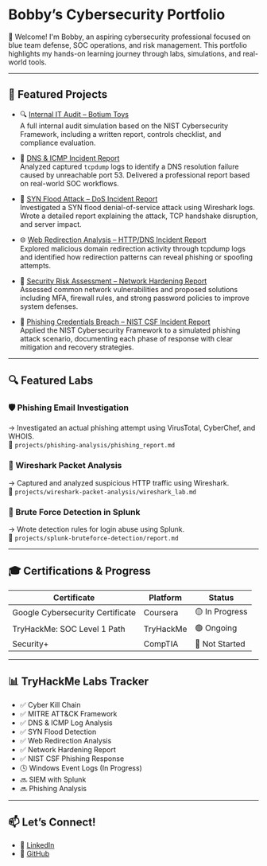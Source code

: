 # Bobby’s Cybersecurity Portfolio

👋 Welcome! I'm Bobby, an aspiring cybersecurity professional focused on blue team defense, SOC operations, and risk management. This portfolio highlights my hands-on learning journey through labs, simulations, and real-world tools.

---

## 🧪 Featured Projects

- 🔍 [Internal IT Audit – Botium Toys](./botium-toys-audit)  
  A full internal audit simulation based on the NIST Cybersecurity Framework, including a written report, controls checklist, and compliance evaluation.

- 📡 [DNS & ICMP Incident Report](./incident-reports/network-traffic-analysis)  
  Analyzed captured `tcpdump` logs to identify a DNS resolution failure caused by unreachable port 53. Delivered a professional report based on real-world SOC workflows.

- 🛑 [SYN Flood Attack – DoS Incident Report](./incident-reports/network-attacks/syn-flood-analysis)  
  Investigated a SYN flood denial-of-service attack using Wireshark logs. Wrote a detailed report explaining the attack, TCP handshake disruption, and server impact.

- 🌐 [Web Redirection Analysis – HTTP/DNS Incident Report](./incident-reports/web-redirection-analysis)  
  Explored malicious domain redirection activity through tcpdump logs and identified how redirection patterns can reveal phishing or spoofing attempts.

- 🧰 [Security Risk Assessment – Network Hardening Report](./incident-reports/security-risk-assessment)  
  Assessed common network vulnerabilities and proposed solutions including MFA, firewall rules, and strong password policies to improve system defenses.

- 🎣 [Phishing Credentials Breach – NIST CSF Incident Report](./incident-reports/phishing-credentials-breach)  
  Applied the NIST Cybersecurity Framework to a simulated phishing attack scenario, documenting each phase of response with clear mitigation and recovery strategies.

---

## 🔍 Featured Labs

### 🛡️ Phishing Email Investigation  
→ Investigated an actual phishing attempt using VirusTotal, CyberChef, and WHOIS.  
📄 `projects/phishing-analysis/phishing_report.md`

### 📶 Wireshark Packet Analysis  
→ Captured and analyzed suspicious HTTP traffic using Wireshark.  
📄 `projects/wireshark-packet-analysis/wireshark_lab.md`

### 🧠 Brute Force Detection in Splunk  
→ Wrote detection rules for login abuse using Splunk.  
📄 `projects/splunk-bruteforce-detection/report.md`

---

## 🎓 Certifications & Progress

| Certificate                        | Platform     | Status         |
|-----------------------------------|--------------|----------------|
| Google Cybersecurity Certificate | Coursera     | 🟡 In Progress |
| TryHackMe: SOC Level 1 Path      | TryHackMe    | 🟢 Ongoing     |
| Security+                        | CompTIA      | 🔴 Not Started |

---

## 📊 TryHackMe Labs Tracker

- ✅ Cyber Kill Chain  
- ✅ MITRE ATT&CK Framework  
- ✅ DNS & ICMP Log Analysis  
- ✅ SYN Flood Detection  
- ✅ Web Redirection Analysis  
- ✅ Network Hardening Report  
- ✅ NIST CSF Phishing Response  
- 🕓 Windows Event Logs (In Progress)  
- 🔜 SIEM with Splunk  
- 🔜 Phishing Analysis

---

## 📫 Let’s Connect!

- 🔗 [LinkedIn](https://linkedin.com/in/YOURUSERNAME)
- 💼 [GitHub](https://github.com/YOURUSERNAME)
